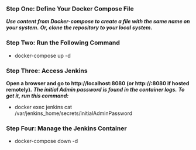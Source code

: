 ### Step One: Define Your Docker Compose File
***Use content from Docker-compose to create a file with the same name on your system.***
***Or, clone the repository to your local system.***

### Step Two: Run the Following Command
* docker-compose up -d

### Step Three: Access Jenkins
**Open a browser and go to http://localhost:8080** 
**(or http://<your-server-ip>:8080 if hosted remotely).**
***The initial Admin password is found in the container logs.***
***To get it, run this command:***
* docker exec jenkins cat /var/jenkins_home/secrets/initialAdminPassword

### Step Four: Manage the Jenkins Container
* docker-compose down -d

